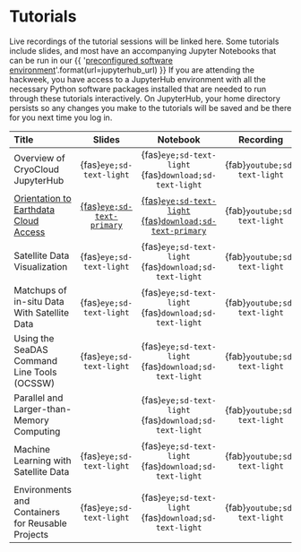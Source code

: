 # Tutorials

Live recordings of the tutorial sessions will be linked here. Some tutorials include
slides, and most have an accompanying Jupyter Notebooks that can be run in our
{{ '[preconfigured software environment]({url})'.format(url=jupyterhub_url) }}
If you are attending the hackweek, you have access to a JupyterHub environment
with all the necessary Python software packages installed that are needed to run
through these tutorials interactively. On JupyterHub, your home directory persists
so any changes you make to the tutorials will be saved and be there for you next
time you log in.

| Title | Slides | Notebook | Recording |
| :---- | :----: | :------: | :-------: |
| Overview of CryoCloud JupyterHub                  | {fas}`eye;sd-text-light` | {fas}`eye;sd-text-light` {fas}`download;sd-text-light` | {fab}`youtube;sd-text-light` |
| [Orientation to Earthdata Cloud Access](./hackweek/earthdata_cloud_access.ipynb)  | [{fas}`eye;sd-text-primary`][ed-slides] | [{fas}`eye;sd-text-light`][ed-html] [{fas}`download;sd-text-primary`][ed-nb] | {fab}`youtube;sd-text-light` |
| Satellite Data Visualization                      | {fas}`eye;sd-text-light` | {fas}`eye;sd-text-light` {fas}`download;sd-text-light` | {fab}`youtube;sd-text-light` |
| Matchups of in-situ Data With Satellite Data      | {fas}`eye;sd-text-light` | {fas}`eye;sd-text-light` {fas}`download;sd-text-light` | {fab}`youtube;sd-text-light` |
| Using the SeaDAS Command Line Tools (OCSSW)       | {fas}`eye;sd-text-light` | {fas}`eye;sd-text-light` {fas}`download;sd-text-light` | {fab}`youtube;sd-text-light` |
| Parallel and Larger-than-Memory Computing         |  | {fas}`eye;sd-text-light` {fas}`download;sd-text-light` | {fab}`youtube;sd-text-light` |
| Machine Learning with Satellite Data              | {fas}`eye;sd-text-light` | {fas}`eye;sd-text-light` {fas}`download;sd-text-light` | {fab}`youtube;sd-text-light` |
| Environments and Containers for Reusable Projects | {fas}`eye;sd-text-light` | {fas}`eye;sd-text-light` {fas}`download;sd-text-light` | {fab}`youtube;sd-text-light` |

[ed-slides]:https://docs.google.com/presentation/d/1cdoHYlNqybj5sPl7mAUrk5H5BHnUeuDA_W6_rtoHXkc/present?slide=id.p
[ed-nb]:https://pacehackweek.hackweek.io/_sources/presentations/hackweek/earthdata_cloud_access.ipynb
[ed-html]:./hackweek/earthdata_cloud_access.ipynb
